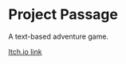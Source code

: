 # Project Passage
A text-based adventure game.

[Itch.io link](https://doggoofspeed.itch.io/project-passage)
